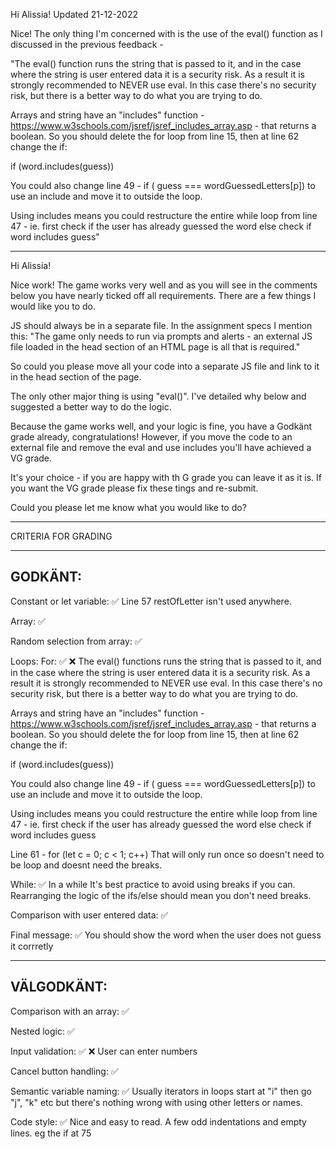 Hi Alissia!  Updated 21-12-2022

Nice! The only thing I'm concerned with is the use of the eval() function as I discussed in the previous feedback -

"The eval() function runs the string that is passed to it, and in the case where the string is user entered data it is a security risk. As a result it is strongly recommended to NEVER use eval. In this case there's no security risk, but there is a better way to do what you are trying to do.

  Arrays and string have an "includes" function - https://www.w3schools.com/jsref/jsref_includes_array.asp - that returns a boolean. So you should delete the for loop from line 15, then at line 62 change the if:

  if (word.includes(guess))

  You could also change line 49 - if ( guess === wordGuessedLetters[p]) to use an include and move it to outside the loop.

  Using includes means you could restructure the entire while loop from line 47 - ie. first check if the user has already guessed the word else check if word includes guess"


*************************************

Hi Alissia!

Nice work! The game works very well and as you will see in the comments below you have nearly ticked off all requirements. There are a few things I would like you to do.

JS should always be in a separate file. In the assignment specs I mention this: "The game only needs to run via prompts and alerts - an external JS file loaded in the head section of an HTML page is all that is required."

So could you please move all your code into a separate JS file and link to it in the head section of the page.

The only other major thing is using "eval()". I've detailed why below and suggested a better way to do the logic.

Because the game works well, and your logic is fine, you have a Godkänt grade already, congratulations! However, if you move the code to an external file and remove the eval and use includes you'll have achieved a VG grade.

It's your choice - if you are happy with th G grade you can leave it as it is. If you want the VG grade please fix these tings and re-submit.

Could you please let me know what you would like to do?

*************************************

CRITERIA FOR GRADING

*************************************

GODKÄNT:
-------------------------------------

Constant or let variable: ✅
Line 57 restOfLetter isn't used anywhere.

Array: ✅

Random selection from array: ✅

Loops:
  For: ✅ ❌
  The eval() functions runs the string that is passed to it, and in the case where the string is user entered data it is a security risk. As a result it is strongly recommended to NEVER use eval. In this case there's no security risk, but there is a better way to do what you are trying to do.

  Arrays and string have an "includes" function - https://www.w3schools.com/jsref/jsref_includes_array.asp - that returns a boolean. So you should delete the for loop from line 15, then at line 62 change the if:

  if (word.includes(guess))

  You could also change line 49 - if ( guess === wordGuessedLetters[p]) to use an include and move it to outside the loop.

  Using includes means you could restructure the entire while loop from line 47 - ie. first check if the user has already guessed the word else check if word includes guess

  Line 61 - for (let c = 0; c < 1; c++) 
  That will only run once so doesn't need to be loop and doesnt need the breaks.

  While: ✅
  In a while It's best practice to avoid using breaks if you can. Rearranging the logic of the ifs/else should mean you don't need breaks.

Comparison with user entered data: ✅

Final message: ✅
  You should show the word when the user does not guess it corrretly

-------------------------------------

VÄLGODKÄNT:
-------------------------------------

Comparison with an array: ✅

Nested logic: ✅

Input validation: ✅ ❌
User can enter numbers

Cancel button handling: ✅

Semantic variable naming: ✅
Usually iterators in loops start at "i" then go "j", "k" etc but there's nothing wrong with using other letters or names.

Code style: ✅ 
Nice and easy to read. A few odd indentations and empty lines. eg the if at 75